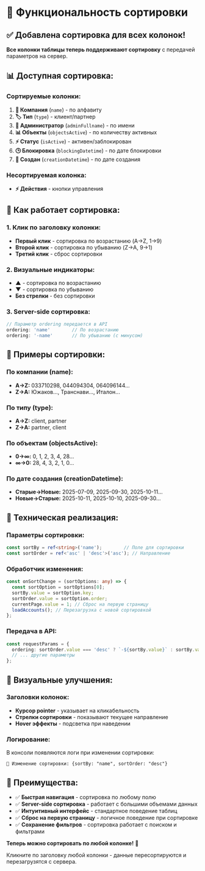 # 🔄 Функциональность сортировки

## ✅ Добавлена сортировка для всех колонок!

**Все колонки таблицы теперь поддерживают сортировку** с передачей параметров на сервер.

## 📊 Доступная сортировка:

### **Сортируемые колонки:**
1. **🏢 Компания** (`name`) - по алфавиту
2. **🏷️ Тип** (`type`) - клиент/партнер
3. **👤 Администратор** (`adminFullname`) - по имени
4. **📊 Объекты** (`objectsActive`) - по количеству активных
5. **⚡ Статус** (`isActive`) - активен/заблокирован
6. **🕒 Блокировка** (`blockingDatetime`) - по дате блокировки
7. **📅 Создан** (`creationDatetime`) - по дате создания

### **Несортируемая колонка:**
- **⚡ Действия** - кнопки управления

## 🔧 Как работает сортировка:

### **1. Клик по заголовку колонки:**
- **Первый клик** - сортировка по возрастанию (A→Z, 1→9)
- **Второй клик** - сортировка по убыванию (Z→A, 9→1)
- **Третий клик** - сброс сортировки

### **2. Визуальные индикаторы:**
- **▲** - сортировка по возрастанию
- **▼** - сортировка по убыванию
- **Без стрелки** - без сортировки

### **3. Server-side сортировка:**
```javascript
// Параметр ordering передается в API
ordering: 'name'        // По возрастанию
ordering: '-name'       // По убыванию (с минусом)
```

## 🎯 Примеры сортировки:

### **По компании (name):**
- **A→Z:** 033710298, 044094304, 064096144...
- **Z→A:** Южаков..., Транснави..., Италон...

### **По типу (type):**
- **A→Z:** client, partner
- **Z→A:** partner, client

### **По объектам (objectsActive):**
- **0→∞:** 0, 1, 2, 3, 4, 28...
- **∞→0:** 28, 4, 3, 2, 1, 0...

### **По дате создания (creationDatetime):**
- **Старые→Новые:** 2025-07-09, 2025-09-30, 2025-10-11...
- **Новые→Старые:** 2025-10-11, 2025-10-10, 2025-09-30...

## 🔧 Техническая реализация:

### **Параметры сортировки:**
```typescript
const sortBy = ref<string>('name');        // Поле для сортировки
const sortOrder = ref<'asc' | 'desc'>('asc'); // Направление
```

### **Обработчик изменения:**
```typescript
const onSortChange = (sortOptions: any) => {
  const sortOption = sortOptions[0];
  sortBy.value = sortOption.key;
  sortOrder.value = sortOption.order;
  currentPage.value = 1; // Сброс на первую страницу
  loadAccounts(); // Перезагрузка с новой сортировкой
};
```

### **Передача в API:**
```typescript
const requestParams = {
  ordering: sortOrder.value === 'desc' ? `-${sortBy.value}` : sortBy.value,
  // ... другие параметры
};
```

## 🎨 Визуальные улучшения:

### **Заголовки колонок:**
- **Курсор pointer** - указывает на кликабельность
- **Стрелки сортировки** - показывают текущее направление
- **Hover эффекты** - подсветка при наведении

### **Логирование:**
В консоли появляются логи при изменении сортировки:
```
🔄 Изменение сортировки: {sortBy: "name", sortOrder: "desc"}
```

## 🚀 Преимущества:

- ✅ **Быстрая навигация** - сортировка по любому полю
- ✅ **Server-side сортировка** - работает с большими объемами данных
- ✅ **Интуитивный интерфейс** - стандартное поведение таблиц
- ✅ **Сброс на первую страницу** - логичное поведение при сортировке
- ✅ **Сохранение фильтров** - сортировка работает с поиском и фильтрами

**Теперь можно сортировать по любой колонке!** 🔄

Кликните по заголовку любой колонки - данные пересортируются и перезагрузятся с сервера.
